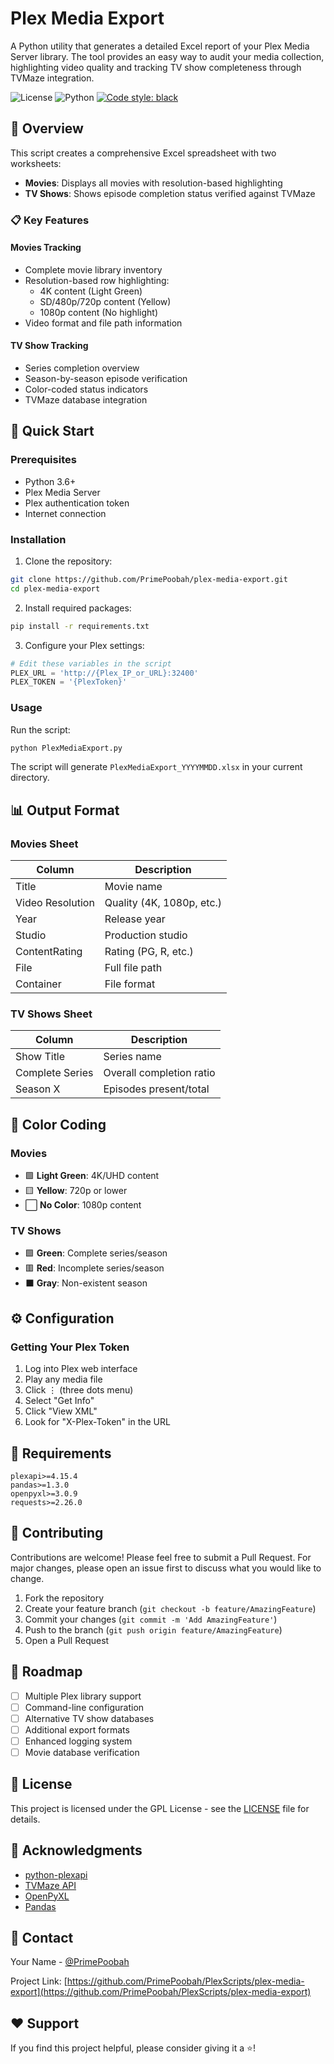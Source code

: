 # Plex Media Export

A Python utility that generates a detailed Excel report of your Plex Media Server library. The tool provides an easy way to audit your media collection, highlighting video quality and tracking TV show completeness through TVMaze integration.

![License](https://img.shields.io/badge/license-GPL-blue.svg)
![Python](https://img.shields.io/badge/python-3.6+-blue.svg)
[![Code style: black](https://img.shields.io/badge/code%20style-black-000000.svg)](https://github.com/psf/black)

## 🎯 Overview

This script creates a comprehensive Excel spreadsheet with two worksheets:
- **Movies**: Displays all movies with resolution-based highlighting
- **TV Shows**: Shows episode completion status verified against TVMaze

### 📋 Key Features

#### Movies Tracking
- Complete movie library inventory
- Resolution-based row highlighting:
  - 4K content (Light Green)
  - SD/480p/720p content (Yellow)
  - 1080p content (No highlight)
- Video format and file path information

#### TV Show Tracking
- Series completion overview
- Season-by-season episode verification
- Color-coded status indicators
- TVMaze database integration

## 🚀 Quick Start

### Prerequisites

- Python 3.6+
- Plex Media Server
- Plex authentication token
- Internet connection

### Installation

1. Clone the repository:
```bash
git clone https://github.com/PrimePoobah/plex-media-export.git
cd plex-media-export
```

2. Install required packages:
```bash
pip install -r requirements.txt
```

3. Configure your Plex settings:
```python
# Edit these variables in the script
PLEX_URL = 'http://{Plex_IP_or_URL}:32400'
PLEX_TOKEN = '{PlexToken}'
```

### Usage

Run the script:
```bash
python PlexMediaExport.py
```

The script will generate `PlexMediaExport_YYYYMMDD.xlsx` in your current directory.

## 📊 Output Format

### Movies Sheet
| Column | Description |
|--------|-------------|
| Title | Movie name |
| Video Resolution | Quality (4K, 1080p, etc.) |
| Year | Release year |
| Studio | Production studio |
| ContentRating | Rating (PG, R, etc.) |
| File | Full file path |
| Container | File format |

### TV Shows Sheet
| Column | Description |
|--------|-------------|
| Show Title | Series name |
| Complete Series | Overall completion ratio |
| Season X | Episodes present/total |

## 🎨 Color Coding

### Movies
- 🟩 **Light Green**: 4K/UHD content
- 🟨 **Yellow**: 720p or lower
- ⬜ **No Color**: 1080p content

### TV Shows
- 🟩 **Green**: Complete series/season
- 🟥 **Red**: Incomplete series/season
- ⬛ **Gray**: Non-existent season

## ⚙️ Configuration

### Getting Your Plex Token

1. Log into Plex web interface
2. Play any media file
3. Click ⋮ (three dots menu)
4. Select "Get Info"
5. Click "View XML"
6. Look for "X-Plex-Token" in the URL

## 📝 Requirements

```plaintext
plexapi>=4.15.4
pandas>=1.3.0
openpyxl>=3.0.9
requests>=2.26.0
```

## 🤝 Contributing

Contributions are welcome! Please feel free to submit a Pull Request. For major changes, please open an issue first to discuss what you would like to change.

1. Fork the repository
2. Create your feature branch (`git checkout -b feature/AmazingFeature`)
3. Commit your changes (`git commit -m 'Add AmazingFeature'`)
4. Push to the branch (`git push origin feature/AmazingFeature`)
5. Open a Pull Request

## 🚧 Roadmap

- [ ] Multiple Plex library support
- [ ] Command-line configuration
- [ ] Alternative TV show databases
- [ ] Additional export formats
- [ ] Enhanced logging system
- [ ] Movie database verification

## 📄 License

This project is licensed under the GPL License - see the [LICENSE](https://github.com/PrimePoobah/PlexScripts/blob/main/LICENSE) file for details.

## 🙏 Acknowledgments

- [python-plexapi](https://github.com/pkkid/python-plexapi)
- [TVMaze API](https://www.tvmaze.com/api)
- [OpenPyXL](https://openpyxl.readthedocs.io/)
- [Pandas](https://pandas.pydata.org/)

## 📮 Contact

Your Name - [@PrimePoobah](https://github.com/PrimePoobah)

Project Link: [https://github.com/PrimePoobah/PlexScripts/plex-media-export](https://github.com/PrimePoobah/PlexScripts/plex-media-export)

## ❤️ Support

If you find this project helpful, please consider giving it a ⭐️!
